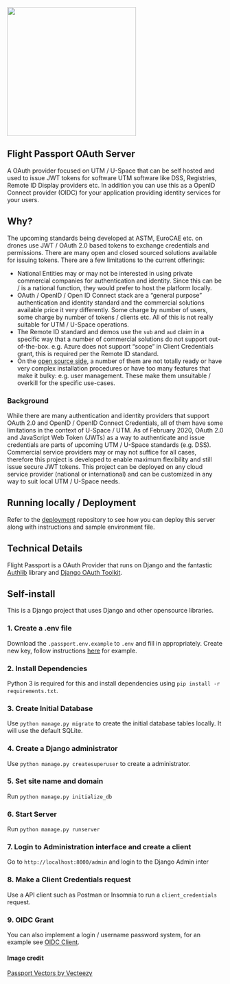<img src="https://i.imgur.com/EZPrEEX.png" height="300">

## Flight Passport OAuth Server

A OAuth provider focused on UTM / U-Space that can be self hosted and used to issue JWT tokens for software UTM software like DSS, Registries, Remote ID Display providers etc. In addition you can use this as a OpenID Connect provider (OIDC) for your application providing identity services for your users.

## Why?

The upcoming standards being developed at ASTM, EuroCAE etc. on drones use JWT / OAuth 2.0 based tokens to exchange credentials and permissions. There are many open and closed sourced solutions available for issuing tokens. There are a few limitations to the current offerings:

- National Entities may or may not be interested in using private commercial companies for authentication and identity. Since this can be / is a national function, they would prefer to host the platform locally.
- OAuth / OpenID / Open ID Connect stack are a “general purpose” authentication and identity standard and the commercial solutions available price it very differently. Some charge by number of users, some charge by number of tokens / clients etc. All of this is not really suitable for UTM / U-Space operations.
- The Remote ID standard and demos use the `sub` and `aud` claim in a specific way that a number of commercial solutions do not support out-of-the-box. e.g. Azure does not support “scope” in Client Credentials grant, this is required per the Remote ID standard.
- On the [open source side](https://oauth.net/code/), a number of them are not totally ready or have very complex installation procedures or have too many features that make it bulky: e.g. user management. These make them unsuitable / overkill for the specific use-cases.

### Background

While there are many authentication and identity providers that support OAuth 2.0 and OpenID / OpenID Connect Credentials, all of them have some limitations in the context of U-Space / UTM. As of February 2020, OAuth 2.0 and JavaScript Web Token (JWTs) as a way to authenticate and issue credentials are parts of upcoming UTM / U-Space standards (e.g. DSS). Commercial service providers may or may not suffice for all cases, therefore this project is developed to enable maximum flexibility and still issue secure JWT tokens. This project can be deployed on any cloud service provider (national or international) and can be customized in any way to suit local UTM / U-Space needs.

## Running locally / Deployment
Refer to the [deployment](https://github.com/openutm/deployment) repository to see how you can deploy this server along with instructions and sample environment file.

## Technical Details

Flight Passport is a OAuth Provider that runs on Django and the fantastic [Authlib](https://authlib.org/) library and [Django OAuth Toolkit](https://github.com/jazzband/django-oauth-toolkit).

## Self-install

This is a Django project that uses Django and other opensource libraries.

### 1. Create a .env file

Download the `.passport.env.example` to `.env` and fill in appropriately. Create new key, follow instructions [here](https://github.com/openutm/deployment/blob/main/constructing_environment_files.md) for example.

### 2. Install Dependencies

Python 3 is required for this and install dependencies using `pip install -r requirements.txt`.

### 3. Create Initial Database

Use `python manage.py migrate` to create the initial database tables locally. It will use the default SQLite.

### 4. Create a Django administrator

Use `python manage.py createsuperuser` to create a administrator.

### 5. Set site name and domain

Run  `python manage.py initialize_db`

### 6. Start Server

Run  `python manage.py runserver`

### 7. Login to Administration interface and create a client

Go to `http://localhost:8000/admin` and login to the Django Admin inter

### 8. Make a Client Credentials request

Use a API client such as Postman or Insomnia to run a `client_credentials` request.

### 9. OIDC Grant

You can also implement a login / username password system, for an example see [OIDC Client](https://github.com/openskies-sh/flight_passport_oidc_client).

#### Image credit

[Passport Vectors by Vecteezy](https://www.vecteezy.com/free-vector/passport)
